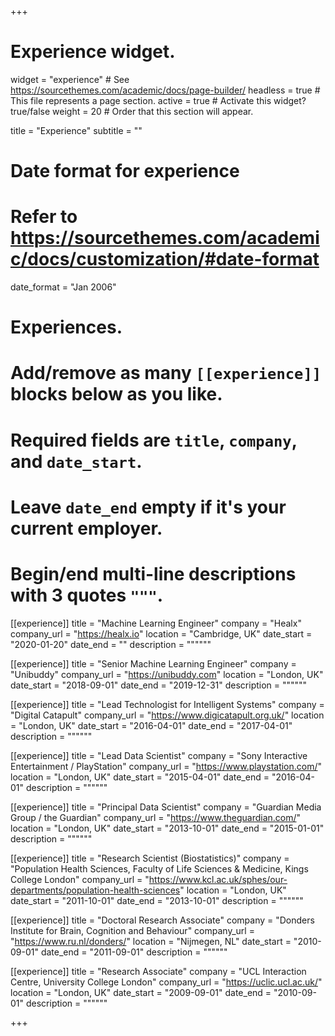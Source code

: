 +++
# Experience widget.
widget = "experience"  # See https://sourcethemes.com/academic/docs/page-builder/
headless = true  # This file represents a page section.
active = true  # Activate this widget? true/false
weight = 20  # Order that this section will appear.

title = "Experience"
subtitle = ""

# Date format for experience
#   Refer to https://sourcethemes.com/academic/docs/customization/#date-format
date_format = "Jan 2006"

# Experiences.
#   Add/remove as many `[[experience]]` blocks below as you like.
#   Required fields are `title`, `company`, and `date_start`.
#   Leave `date_end` empty if it's your current employer.
#   Begin/end multi-line descriptions with 3 quotes `"""`.
[[experience]]
  title = "Machine Learning Engineer"
  company = "Healx"
  company_url = "https://healx.io"
  location = "Cambridge, UK"
  date_start = "2020-01-20"
  date_end = ""
  description = """"""

[[experience]]
  title = "Senior Machine Learning Engineer"
  company = "Unibuddy"
  company_url = "https://unibuddy.com"
  location = "London, UK"
  date_start = "2018-09-01"
  date_end = "2019-12-31"
  description = """"""

[[experience]]
  title = "Lead Technologist for Intelligent Systems"
  company = "Digital Catapult"
  company_url = "https://www.digicatapult.org.uk/"
  location = "London, UK"
  date_start = "2016-04-01"
  date_end = "2017-04-01"
  description = """"""

  [[experience]]
  title = "Lead Data Scientist"
  company = "Sony Interactive Entertainment / PlayStation"
  company_url = "https://www.playstation.com/"
  location = "London, UK"
  date_start = "2015-04-01"
  date_end = "2016-04-01"
  description = """"""

  [[experience]]
  title = "Principal Data Scientist"
  company = "Guardian Media Group / the Guardian"
  company_url = "https://www.theguardian.com/"
  location = "London, UK"
  date_start = "2013-10-01"
  date_end = "2015-01-01"
  description = """"""

  [[experience]]
  title = "Research Scientist (Biostatistics)"
  company = "Population Health Sciences, Faculty of Life Sciences & Medicine, Kings College London"
  company_url = "https://www.kcl.ac.uk/sphes/our-departments/population-health-sciences"
  location = "London, UK"
  date_start = "2011-10-01"
  date_end = "2013-10-01"
  description = """"""

  [[experience]]
  title = "Doctoral Research Associate"
  company = "Donders Institute for Brain, Cognition and Behaviour"
  company_url = "https://www.ru.nl/donders/"
  location = "Nijmegen, NL"
  date_start = "2010-09-01"
  date_end = "2011-09-01"
  description = """"""

  [[experience]]
  title = "Research Associate"
  company = "UCL Interaction Centre, University College London"
  company_url = "https://uclic.ucl.ac.uk/"
  location = "London, UK"
  date_start = "2009-09-01"
  date_end = "2010-09-01"
  description = """"""

+++
